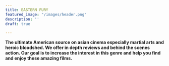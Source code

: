 ```yaml
---
title: EASTERN FURY
featured_image: "/images/header.png"
description: ''
draft: true

---
```

**The ultimate American source on asian cinema especially martial arts and heroic bloodshed. We offer in depth reviews and behind the scenes action. Our goal is to increase the interest in this genre and help you find and enjoy these amazing films.**